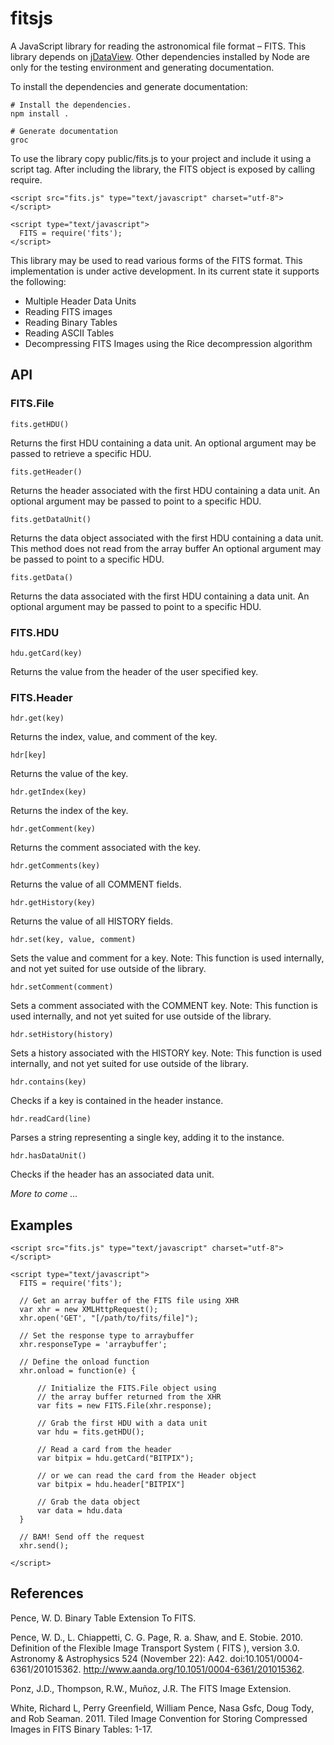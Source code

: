 fitsjs
======

A JavaScript library for reading the astronomical file format – FITS.  This library depends on [jDataView](https://github.com/vjeux/jDataView).  Other dependencies installed by Node are only for the testing environment and generating documentation.

To install the dependencies and generate documentation:

    # Install the dependencies.
    npm install .
    
    # Generate documentation
    groc
    
To use the library copy public/fits.js to your project and include it using a script tag.  After including the library, the FITS object is exposed by calling require.

    <script src="fits.js" type="text/javascript" charset="utf-8">
    </script>
    
    <script type="text/javascript">
      FITS = require('fits');
    </script>
    
This library may be used to read various forms of the FITS format.  This implementation is under active development.  In its current state it supports the following:

* Multiple Header Data Units
* Reading FITS images
* Reading Binary Tables
* Reading ASCII Tables
* Decompressing FITS Images using the Rice decompression algorithm

API
---

### FITS.File

    fits.getHDU()
Returns the first HDU containing a data unit.  An optional argument may be passed to retrieve 
a specific HDU.

    fits.getHeader()
Returns the header associated with the first HDU containing a data unit.  An optional argument
may be passed to point to a specific HDU.

    fits.getDataUnit()
Returns the data object associated with the first HDU containing a data unit.  This method does not read from the array buffer
An optional argument may be passed to point to a specific HDU.

    fits.getData()
Returns the data associated with the first HDU containing a data unit.  An optional argument
may be passed to point to a specific HDU.

### FITS.HDU

    hdu.getCard(key)
Returns the value from the header of the user specified key.

### FITS.Header

    hdr.get(key)
Returns the index, value, and comment of the key.

    hdr[key]
Returns the value of the key.

    hdr.getIndex(key)
Returns the index of the key.

    hdr.getComment(key)
Returns the comment associated with the key.

    hdr.getComments(key)
Returns the value of all COMMENT fields.

    hdr.getHistory(key)
Returns the value of all HISTORY fields.

    hdr.set(key, value, comment)
Sets the value and comment for a key.  Note: This function is used internally, and not yet suited for use outside of the library.

    hdr.setComment(comment)
Sets a comment associated with the COMMENT key.  Note: This function is used internally, and not yet suited for use outside of the library.

    hdr.setHistory(history)
Sets a history associated with the HISTORY key.  Note: This function is used internally, and not yet suited for use outside of the library.

    hdr.contains(key)
Checks if a key is contained in the header instance.

    hdr.readCard(line)
Parses a string representing a single key, adding it to the instance.

    hdr.hasDataUnit()
Checks if the header has an associated data unit.

*More to come ...*

Examples
--------

    <script src="fits.js" type="text/javascript" charset="utf-8">
    </script>
    
    <script type="text/javascript">
      FITS = require('fits');
      
      // Get an array buffer of the FITS file using XHR
      var xhr = new XMLHttpRequest();
      xhr.open('GET', "[/path/to/fits/file]");
      
      // Set the response type to arraybuffer
      xhr.responseType = 'arraybuffer';
      
      // Define the onload function
      xhr.onload = function(e) {
          
          // Initialize the FITS.File object using
          // the array buffer returned from the XHR
          var fits = new FITS.File(xhr.response);
          
          // Grab the first HDU with a data unit
          var hdu = fits.getHDU();
          
          // Read a card from the header
          var bitpix = hdu.getCard("BITPIX");
          
          // or we can read the card from the Header object
          var bitpix = hdu.header["BITPIX"]
          
          // Grab the data object
          var data = hdu.data
      }
      
      // BAM! Send off the request
      xhr.send();
      
    </script>

References
----------

Pence, W. D. Binary Table Extension To FITS.

Pence, W. D., L. Chiappetti, C. G. Page, R. a. Shaw, and E. Stobie. 2010. Definition of the Flexible Image Transport System ( FITS ), version 3.0. Astronomy & Astrophysics 524 (November 22): A42. doi:10.1051/0004-6361/201015362. http://www.aanda.org/10.1051/0004-6361/201015362.

Ponz, J.D., Thompson, R.W., Muñoz, J.R. The FITS Image Extension.

White, Richard L, Perry Greenfield, William Pence, Nasa Gsfc, Doug Tody, and Rob Seaman. 2011. Tiled Image Convention for Storing Compressed Images in FITS Binary Tables: 1-17.
